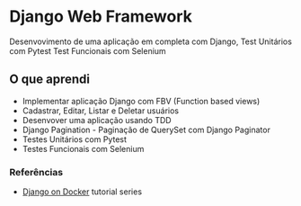 # Django Web Framework
Desenvovimento de uma aplicação em completa com Django, Test Unitários com Pytest
Test Funcionais com Selenium

## O que aprendi
- Implementar aplicação Django com FBV (Function based views)
- Cadastrar, Editar, Listar e Deletar usuários
- Desenvover uma aplicação usando TDD
- Django Pagination - Paginação de QuerySet com Django Paginator
- Testes Unitários com Pytest
- Testes Funcionais com Selenium

### Referências
- [Django on Docker](https://www.udemy.com/course/curso-de-django-web-framework-com-python-html-e-css/learn/lecture/30370838#overview) tutorial series



